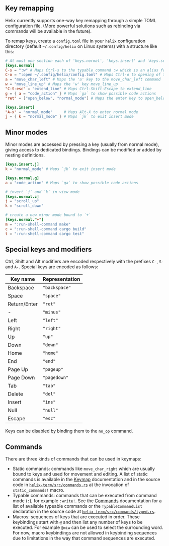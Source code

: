 ## Key remapping

Helix currently supports one-way key remapping through a simple TOML configuration
file. (More powerful solutions such as rebinding via commands will be
available in the future).

To remap keys, create a `config.toml` file in your `helix` configuration
directory (default `~/.config/helix` on Linux systems) with a structure like
this:

```toml
# At most one section each of 'keys.normal', 'keys.insert' and 'keys.select'
[keys.normal]
C-s = ":w" # Maps Ctrl-s to the typable command :w which is an alias for :write (save file)
C-o = ":open ~/.config/helix/config.toml" # Maps Ctrl-o to opening of the helix config file
a = "move_char_left" # Maps the 'a' key to the move_char_left command
w = "move_line_up" # Maps the 'w' key move_line_up
"C-S-esc" = "extend_line" # Maps Ctrl-Shift-Escape to extend_line
g = { a = "code_action" } # Maps `ga` to show possible code actions
"ret" = ["open_below", "normal_mode"] # Maps the enter key to open_below then re-enter normal mode

[keys.insert]
"A-x" = "normal_mode"     # Maps Alt-X to enter normal mode
j = { k = "normal_mode" } # Maps `jk` to exit insert mode
```

## Minor modes

Minor modes are accessed by pressing a key (usually from normal mode), giving access to dedicated bindings. Bindings
can be modified or added by nesting definitions.

```toml
[keys.insert.j]
k = "normal_mode" # Maps `jk` to exit insert mode

[keys.normal.g]
a = "code_action" # Maps `ga` to show possible code actions

# invert `j` and `k` in view mode
[keys.normal.z]
j = "scroll_up"
k = "scroll_down"

# create a new minor mode bound to `+`
[keys.normal."+"]
m = ":run-shell-command make"
c = ":run-shell-command cargo build"
t = ":run-shell-command cargo test"
```

## Special keys and modifiers

Ctrl, Shift and Alt modifiers are encoded respectively with the prefixes
`C-`, `S-` and `A-`. Special keys are encoded as follows:

| Key name     | Representation |
| ---          | ---            |
| Backspace    | `"backspace"`  |
| Space        | `"space"`      |
| Return/Enter | `"ret"`        |
| \-           | `"minus"`      |
| Left         | `"left"`       |
| Right        | `"right"`      |
| Up           | `"up"`         |
| Down         | `"down"`       |
| Home         | `"home"`       |
| End          | `"end"`        |
| Page Up      | `"pageup"`     |
| Page Down    | `"pagedown"`   |
| Tab          | `"tab"`        |
| Delete       | `"del"`        |
| Insert       | `"ins"`        |
| Null         | `"null"`       |
| Escape       | `"esc"`        |

Keys can be disabled by binding them to the `no_op` command.

## Commands

There are three kinds of commands that can be used in keymaps:

* Static commands: commands like `move_char_right` which are usually bound to
  keys and used for movement and editing. A list of static commands is
  available in the [Keymap](./keymap.html) documentation and in the source code
  in [`helix-term/src/commands.rs`](https://github.com/helix-editor/helix/blob/master/helix-term/src/commands.rs)
  at the invocation of `static_commands!` macro.
* Typable commands: commands that can be executed from command mode (`:`), for
  example `:write!`. See the [Commands](./commands.html) documentation for a
  list of available typeable commands or the `TypableCommandList` declaration in
  the source code at [`helix-term/src/commands/typed.rs`](https://github.com/helix-editor/helix/blob/master/helix-term/src/commands/typed.rs).
* Macros: sequences of keys that are executed in order. These keybindings
  start with `@` and then list any number of keys to be executed. For example
  `@miw` can be used to select the surrounding word. For now, macro keybindings
  are not allowed in keybinding sequences due to limitations in the way that
  command sequences are executed.
